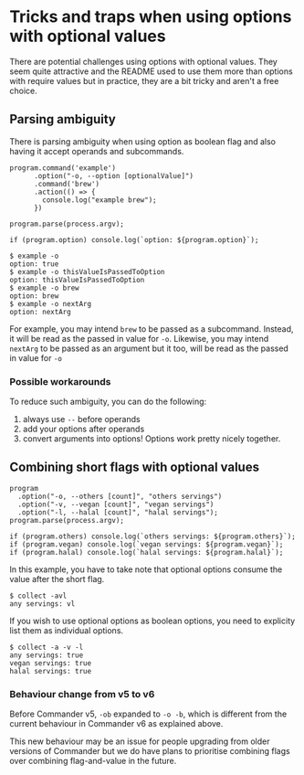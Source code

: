 # Tricks and traps when using options with optional values

There are potential challenges using options with optional values. They seem quite attractive and the README used to use them more than options with require values but in practice, they are a bit tricky and aren't a free choice.

## Parsing ambiguity

There is parsing ambiguity when using option as boolean flag and also having it accept operands and subcommands.

```
program.command('example')
      .option("-o, --option [optionalValue]")
      .command('brew')
      .action(() => {
        console.log("example brew");
      })

program.parse(process.argv);

if (program.option) console.log(`option: ${program.option}`);
```

```
$ example -o
option: true
$ example -o thisValueIsPassedToOption
option: thisValueIsPassedToOption
$ example -o brew
option: brew
$ example -o nextArg
option: nextArg
```

For example, you may intend `brew` to be passed as a subcommand. Instead, it will be read as the passed in value for `-o`. Likewise, you may intend `nextArg` to be passed as an argument but it too, will be read as the passed in value for `-o`

### Possible workarounds

To reduce such ambiguity, you can do the following:

1. always use `--` before operands
2. add your options after operands
3. convert arguments into options! Options work pretty nicely together.

## Combining short flags with optional values

```
program
  .option("-o, --others [count]", "others servings")
  .option("-v, --vegan [count]", "vegan servings")
  .option("-l, --halal [count]", "halal servings");
program.parse(process.argv);

if (program.others) console.log(`others servings: ${program.others}`);
if (program.vegan) console.log(`vegan servings: ${program.vegan}`);
if (program.halal) console.log(`halal servings: ${program.halal}`);

```

In this example, you have to take note that optional options consume the value after the short flag.

```
$ collect -avl
any servings: vl
```

If you wish to use optional options as boolean options, you need to explicity list them as individual options.

```
$ collect -a -v -l
any servings: true
vegan servings: true
halal servings: true
```

### Behaviour change from v5 to v6

Before Commander v5, `-ob` expanded to `-o -b`, which is different from the current behaviour in Commander v6 as explained above.

This new behaviour may be an issue for people upgrading from older versions of Commander but we do have plans to prioritise combining flags over combining flag-and-value in the future.
